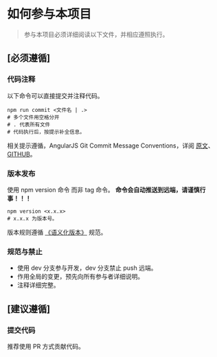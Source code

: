 # 如何参与本项目
> 参与本项目必须详细阅读以下文件，并相应遵照执行。

## [必须遵循]

### 代码注释

以下命令可以直接提交并注释代码。

```shell
npm run commit <文件名 | .>
# 多个文件用空格分开
# . 代表所有文件
# 代码执行后，按提示补全信息。
```

相关提示遵循，AngularJS Git Commit Message Conventions，详阅 [原文](https://docs.google.com/document/d/1QrDFcIiPjSLDn3EL15IJygNPiHORgU1_OOAqWjiDU5Y)、[GITHUB](https://github.com/angular/angular.js/blob/master/DEVELOPERS.md#commits)。

### 版本发布

使用 npm version 命令 而非 tag 命令。
**命令会自动推送到远端，请谨慎行事！！！**

```shell
npm version <x.x.x>
# x.x.x 为版本号。
```
版本规则遵循 [《语义化版本》](http://semver.org/lang/zh-CN/) 规范。

### 规范与禁止

* 使用 dev 分支参与开发，dev 分支禁止 push 远端。
* 作用全局的变更，预先向所有参与者详细说明。
* 注释详细完整。

## [建议遵循]

### 提交代码

推荐使用 PR 方式贡献代码。
